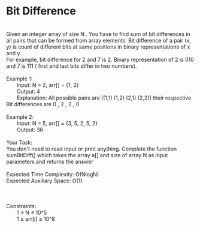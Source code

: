 <h1>Bit Difference</h1>
<p><br>
Given an integer array of size  N . You have to find sum of bit differences in all pairs that can be formed from array elements. Bit difference of a pair (x, y) is count of different bits at same positions in binary representations of x and y.<br>
For example, bit difference for 2 and 7 is 2. Binary representation of 2 is 010 and 7 is 111 ( first and last bits differ in two numbers).<br>
<br>
Example 1:<br>
&emsp;&emsp;Input: N = 2, arr[] = {1, 2}<br>
&emsp;&emsp;Output: 4<br>
&emsp;&emsp;Explanation: All possible pairs are [(1,1) (1,2) (2,1) (2,2)] their respective Bit differences are 0 ,  2 , 2 , 0<br>
<br>
Example 2:<br>
&emsp;&emsp;Input: N = 5, arr[] = {3, 5, 2, 5, 2}<br>
&emsp;&emsp;Output: 36<br>
<br>
Your Task:<br>  
You don't need to read input or print anything. Complete the function sumBitDiff() which takes the array a[] and size of array N as input parameters and returns the answer<br>
<br>
Expected Time Complexity: O(NlogN)<br>
Expected Auxiliary Space: O(1)<br>
<br>
<br>
<br>
Constraints:<br>
&emsp;&emsp;1 ≤ N ≤ 10^5<br>
&emsp;&emsp;1 ≤ arr[i] ≤ 10^8<br>
<br></p>
